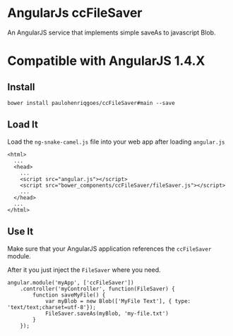# AngularJs ccFileSaver

An AngularJS service that implements simple saveAs to javascript Blob.

# Compatible with AngularJS 1.4.X

## Install

```
bower install paulohenriqgoes/ccFileSaver#main --save
```

## Load It

Load the `ng-snake-camel.js` file into your web app after loading `angular.js`

```
<html>
  ...
  <head>
    ...
    <script src="angular.js"></script>
    <script src="bower_components/ccFileSaver/fileSaver.js"></script>
    ...
  </head>
  ...
</html>
```

## Use It

Make sure that your AngularJS application references the `ccFileSaver` module.

After it you just inject the `FileSaver` where you need.

```
angular.module('myApp', ['ccFileSaver'])
    .controller('myController', function(FileSaver) {
        function saveMyFile() {
            var myBlob = new Blob(['MyFile Text'], { type: 'text/text;charset=utf-8'});
            FileSaver.saveAs(myBlob, 'my-file.txt')
        }
    });
```